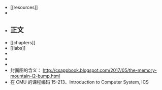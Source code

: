 - [[resources]]
-
- ## 正文
- [[chapters]]
- [[labs]]
-
-
-
- 封面图的含义： http://csappbook.blogspot.com/2017/05/the-memory-mountain-l2-bump.html
- 在 CMU 的课程编码 15-213、Introduction to Computer System, ICS